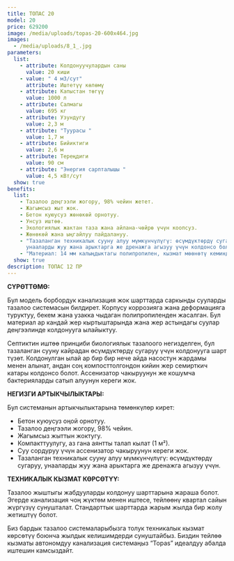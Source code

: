 ```yaml
---
title: ТОПАС 20
model: 20
price: 629200
image: /media/uploads/topas-20-600x464.jpg
images:
  - /media/uploads/8_1_.jpg
parameters:
  list:
    - attribute: Колдонуучулардын саны
      value: 20 киши
    - value: " 4 м3/сут"
      attribute: Иштетүү көлөмү
    - attribute: Капыстан төгүү
      value: 1000 л
    - attribute: Салмагы
      value: 695 кг
    - attribute: Узундугу
      value: 2,3 м
    - attribute: "Туурасы "
      value: 1,7 м
    - attribute: Бийиктиги
      value: 2,6 м
    - attribute: Тереңдиги
      value: 90 см
    - attribute: "Энергия сарпталышы "
      value: 4,5 кВт/сут
  show: true
benefits:
  list:
    - Тазалоо деңгээли жогору, 98% чейин жетет.
    - Жагымсыз жыт жок.
    - Бетон куюусуз жөнөкөй орнотуу.
    - Унсуз иштөө.
    - Экологиялык жактан таза жана айлана-чөйрө үчүн коопсуз.
    - Жөнөкөй жана ыңгайлуу пайдалануу.
    - "Тазаланган техникалык сууну алуу мүмкүнчүлүгү: өсүмдүктөрдү сугаруу,
      унааларды жуу жана арыктарга же дренажга агызуу үчүн колдонсо болот."
    - "Материал: 14 мм калыңдыктагы полипропилен, кызмат мөөнөтү кеминде 50 жыл."
  show: true
description: ТОПАС 12 ПР
---
```




**СҮРӨТТӨМӨ:**

Бул модель борбордук канализация жок шарттарда саркынды сууларды тазалоо системасын билдирет. Корпусу коррозияга жана деформацияга туруктуу, бекем жана узакка чыдаган полипропиленден жасалган. Бул материал ар кандай жер кыртыштарында жана жер астындагы суулар деңгээлинде колдонууга ылайыктуу.

Септиктин иштөө принциби биологиялык тазалоого негизделген, бул тазаланган сууну кайрадан өсүмдүктөрдү сугаруу үчүн колдонууга шарт түзөт. Колдонулган ылай ар бир бир нече айда насостун жардамы менен алынат, андан соң компосттолгондон кийин жер семирткич катары колдонсо болот. Ассенизатор чакыруунун же кошумча бактерияларды сатып алуунун кереги жок.

**НЕГИЗГИ АРТЫКЧЫЛЫКТАРЫ:**

Бул системанын артыкчылыктарына төмөнкүлөр кирет:

* Бетон куюусуз оңой орнотуу.
* Тазалоо деңгээли жогору, 98% чейин.
* Жагымсыз жыттын жоктугу.
* Компакттуулугу, аз гана аянтты талап кылат (1 м²).
* Суу сордуруу үчүн ассенизатор чакыруунун кереги жок.
* Тазаланган техникалык сууну алуу мүмкүнчүлүгү: өсүмдүктөрдү сугаруу, унааларды жуу жана арыктарга же дренажга агызуу үчүн.

**ТЕХНИКАЛЫК КЫЗМАТ КӨРСӨТҮҮ:**

Тазалоо жыштыгы жабдууларды колдонуу шарттарына жараша болот. Эгерде канализация чоң жүктөм менен иштесе, тейлөөнү квартал сайын жүргүзүү сунушталат. Стандарттык шарттарда жарым жылда бир жолу жетиштүү болот.

Биз бардык тазалоо системаларыбызга толук техникалык кызмат көрсөтүү боюнча жылдык келишимдерди сунуштайбыз. Биздин тейлөө кызматы автономдуу канализация системаңыз “Topas” идеалдуу абалда иштешин камсыздайт.
